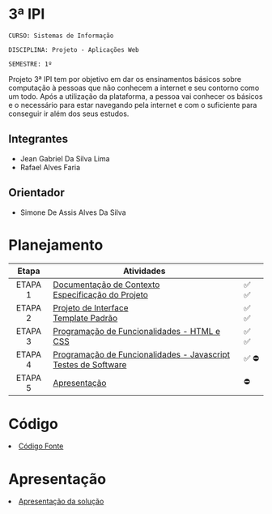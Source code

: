 # 3ª IPI

`CURSO: Sistemas de Informação`

`DISCIPLINA: Projeto - Aplicações Web`

`SEMESTRE: 1º`

Projeto 3ª IPI tem por objetivo em dar os ensinamentos básicos sobre computação à pessoas que não conhecem a internet e seu contorno como um todo.
Após a utilização da plataforma, a pessoa vai conhecer os básicos e o necessário para estar navegando pela internet e com o suficiente para conseguir ir além dos seus estudos.

## Integrantes

* Jean Gabriel Da Silva Lima  
* Rafael Alves Faria

## Orientador

* Simone De Assis Alves Da Silva

# Planejamento

| Etapa         | Atividades ||
|  :----:   | ----------- | --- |
| ETAPA 1         |[Documentação de Contexto](docs/context.md) <br> [Especificação do Projeto](docs/especification.md) | ✅ ✅|
| ETAPA 2         |[Projeto de Interface](docs/interface.md) <br> [Template Padrão](docs/template.md) | ✅ ✅ |
| ETAPA 3         |[Programação de Funcionalidades - HTML e CSS](docs/development.md) | ✅ ✅ |
| ETAPA 4        |[Programação de Funcionalidades - Javascript](docs/development.md) <br> [Testes de Software ](docs/tests.md) | ✅ ⛔️ |
| ETAPA 5         | [Apresentação](presentation/README.md) | ⛔️ 

# Código

<li><a href="src/README.md"> Código Fonte</a></li>

# Apresentação

<li><a href="presentation/README.md"> Apresentação da solução</a></li>
